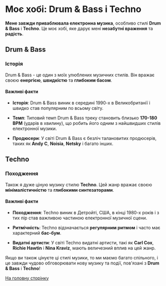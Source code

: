 # Моє хобі: Drum & Bass і Techno

**Мене завжди приваблювала електронна музика**, особливо стилі **Drum & Bass** і **Techno**. Це моє хобі, яке дарує мені **незабутні враження** та **радість**. 

## Drum & Bass

### Історія
Drum & Bass - це один з моїх улюблених музичних стилів. Він вражає своєю **енергією**, **швидкістю** та **глибоким басом**.

#### Важливі факти
- **Історія**: Drum & Bass виник в середині 1990-х в Великобританії і швидко став популярним по всьому світу.

- **Темп**: Типовий темп Drum & Bass треку становить близько **170-180 BPM** (ударів в хвилину), що робить його одним з найшвидших стилів електронної музики.

- **Продюсери**: У світі Drum & Bass є безліч талановитих продюсерів, таких як **Andy C**, **Noisia**, **Netsky** і багато інших.

## Techno

### Походження
Також я дуже ціную музику стилю **Techno**. Цей жанр вражає своєю **мінімалістичністю** та **глибокими синтезаторами**.

#### Важливі факти
- **Походження**: Techno виник в Детройті, США, в кінці 1980-х років і з тих пір став важливою частиною електронної музичної сцени.

- **Ритмічність**: Techno відзначається **регулярним ритмом** і часто має характерний **бас-бум**.

- **Видатні артисти**: У світі Techno видатні артисти, такі як **Carl Cox**, **Richie Hawtin** і **Nina Kraviz**, мають величезний вплив на цей жанр.

Якщо ви також цінуєте ці стилі музики, то ми маємо багато спільного, і це завжди чудово обговорювати нову музику та події, пов'язані з **Drum & Bass** і **Techno**!

[На головну сторінку](work_nm/README.md)